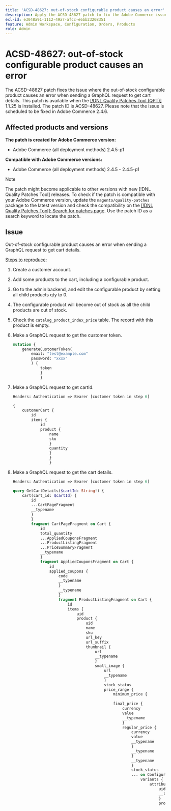 ```yaml
---
title: 'ACSD-48627: out-of-stock configurable product causes an error'
description: Apply the ACSD-48627 patch to fix the Adobe Commerce issue where the out-of-stock configurable product causes an error when sending a GraphQL request to get cart details.
exl-id: e3048a91-1112-49a7-afcc-e6bb23208351
feature: Admin Workspace, Configuration, Orders, Products
role: Admin
---
```

# ACSD-48627: out-of-stock configurable product causes an error

The ACSD-48627 patch fixes the issue where the out-of-stock configurable product causes an error when sending a GraphQL request to get cart details. This patch is available when the [[!DNL Quality Patches Tool (QPT)]](https://experienceleague.adobe.com/en/docs/commerce-knowledge-base/kb/announcements/commerce-announcements/magento-quality-patches-released-new-tool-to-self-serve-quality-patches) 1.1.25 is installed. The patch ID is ACSD-48627. Please note that the issue is scheduled to be fixed in Adobe Commerce 2.4.6. 

## Affected products and versions

**The patch is created for Adobe Commerce version:**

* Adobe Commerce (all deployment methods) 2.4.5-p1

**Compatible with Adobe Commerce versions:**

* Adobe Commerce (all deployment methods) 2.4.5 - 2.4.5-p1

>[!NOTE]
>
>The patch might become applicable to other versions with new [!DNL Quality Patches Tool] releases. To check if the patch is compatible with your Adobe Commerce version, update the `magento/quality-patches` package to the latest version and check the compatibility on the [[!DNL Quality Patches Tool]: Search for patches page](https://experienceleague.adobe.com/tools/commerce-quality-patches/index.html). Use the patch ID as a search keyword to locate the patch.

## Issue

Out-of-stock configurable product causes an error when sending a GraphQL request to get cart details.

<u>Steps to reproduce</u>:

1. Create a customer account.
1. Add some products to the cart, including a configurable product.
1. Go to the admin backend, and edit the configurable product by setting all child products qty to 0.
1. The configurable product will become out of stock as all the child products are out of stock.
1. Check the `catalog_product_index_price` table. The record with this product is empty.
1. Make a GraphQL request to get the customer token.

    ```GraphQL
    mutation {
        generateCustomerToken(
            email: "test@example.com"
            password: "xxxx"
            ) {
                token
                }
                }
    ```

1. Make a GraphQL request to get cartId.

    ```GraphQL
    Headers: Authentication => Bearer [customer token in step 6]
    ```

    ```GraphQL
    {
        customerCart {
            id
            items {
                id
                product {
                    name
                    sku
                    }
                    quantity
                    }
                    }
                    }
    ```

1. Make a GraphQL request to get the cart details.

    ```GraphQL
    Headers: Authentication => Bearer [customer token in step 6]
    ```

    ```GraphQL
    query GetCartDetails($cartId: String!) {
        cart(cart_id: $cartId) {
            id
            ...CartPageFragment
            __typename
            }
            }
            fragment CartPageFragment on Cart {
                id
                total_quantity
                ...AppliedCouponsFragment
                ...ProductListingFragment
                ...PriceSummaryFragment
                __typename
                }
                fragment AppliedCouponsFragment on Cart {
                    id
                    applied_coupons {
                        code
                        __typename
                        }
                        __typename
                        }
                        fragment ProductListingFragment on Cart {
                            id
                            items {
                                uid
                                product {
                                    uid
                                    name
                                    sku
                                    url_key
                                    url_suffix
                                    thumbnail {
                                        url
                                        __typename
                                        }
                                        small_image {
                                            url
                                            __typename
                                            }
                                            stock_status
                                            price_range {
                                                minimum_price {
                                                
                                                final_price {
                                                    currency
                                                    value
                                                    __typename
                                                    }
                                                    regular_price {
                                                        currency
                                                        value
                                                        __typename
                                                        }
                                                        __typename
                                                        }
                                                        __typename
                                                        }
                                                        stock_status
                                                        ... on ConfigurableProduct {
                                                            variants {
                                                                attributes {
                                                                    uid
                                                                    __typename
                                                                    }
                                                                    product {
                                                                        uid
                                                                        small_image {
                                                                            url
                                                                            __typename
                                                                            }
                                                                            stock_status
                                                                            __typename
                                                                            }
                                                                            __typename
                                                                            }
                                                                            __typename
                                                                            }
                                                                            __typename
                                                                            }
                                                                            prices {
                                                                                price {
                                                                                    currency
                                                                                    value
                                                                                    __typename
                                                                                    }
                                                                                    __typename
                                                                                    }
                                                                                    quantity
                                                                                    ... on
                                                                                    ConfigurableCartItem {
                                                                                        configurable_options {
                                                                                            id
                                                                                            configurable_product_option_uid
                                                                                            option_label
                                                                                            configurable_product_option_value_uid
                                                                                            value_label
                                                                                            __typename
                                                                                            }
                                                                                            __typename
                                                                                            }
                                                                                            __typename
                                                                                            }
                                                                                            __typename
                                                                                            }
                                                                                            fragment PriceSummaryFragment on Cart {
                                                                                                id
                                                                                                items {
                                                                                                    uid
                                                                                                    quantity
                                                                                                    __typename
                                                                                                    }
                                                                                                    ...ShippingSummaryFragment
                                                                                                    prices {
                                                                                                        ...TaxSummaryFragment
                                                                                                        ...DiscountSummaryFragment
                                                                                                        ...GrandTotalFragment
                                                                                                        subtotal_excluding_tax {
                                                                                                            currency
                                                                                                            value
                                                                                                            __typename
                                                                                                            }
                                                                                                            subtotal_including_tax {
                                                                                                                currency
                                                                                                                value
                                                                                                                __typename
                                                                                                                }
                                                                                                                __typename
                                                                                                                }
                                                                                                                __typename
                                                                                                                }
                                                                                                                fragment DiscountSummaryFragment on
                                                                                                                CartPrices {
                                                                                                                    discounts {
                                                                                                                        amount {
                                                                                                                            currency
                                                                                                                            value
                                                                                                                            __typename
                                                                                                                            }
                                                                                                                            label
                                                                                                                            __typename
                                                                                                                            }
                                                                                                                            __typename
                                                                                                                            }
                                                                                                                            fragment GrandTotalFragment on CartPrices {
                                                                                                                                grand_total {
                                                                                                                                    currency
                                                                                                                                    value
                                                                                                                                    __typename
                                                                                                                                    }
                                                                                                                                    __typename
                                                                                                                                    }
                                                                                                                                    fragment ShippingSummaryFragment on Cart {
                                                                                                                                        id
                                                                                                                                        shipping_addresses {
                                                                                                                                            selected_shipping_method {
                                                                                                                                                amount {
                                                                                                                                                    currency
                                                                                                                                                    value
                                                                                                                                                    __typename
                                                                                                                                                    }
                                                                                                                                                    __typename
                                                                                                                                                    }
                                                                                                                                                    street
                                                                                                                                                    __typename
                                                                                                                                                    }
                                                                                                                                                    __typename
                                                                                                                                                    }
                                                                                                                                                    fragment TaxSummaryFragment on CartPrices {
                                                                                                                                                        applied_taxes {
                                                                                                                                                            amount {
                                                                                                                                                                currency
                                                                                                                                                                value
                                                                                                                                                                __typename
                                                                                                                                                                }
                                                                                                                                                                __typename
                                                                                                                                                                }
                                                                                                                                                                __typename
                                                                                                                                                                }
    ```

<u>Expected results</u>:

No *Internal server error* in the response.

<u>Actual results</u>:

There is an *Internal server error* in the response.

## Apply the patch

To apply individual patches, use the following links depending on your deployment method:

* Adobe Commerce or Magento Open Source on-premises: [[!DNL Quality Patches Tool] > Usage](https://experienceleague.adobe.com/docs/commerce-operations/tools/quality-patches-tool/usage.html) in the [!DNL Quality Patches Tool] guide.
* Adobe Commerce on cloud infrastructure: [Upgrades and Patches > Apply Patches](https://experienceleague.adobe.com/docs/commerce-cloud-service/user-guide/develop/upgrade/apply-patches.html) in the Commerce on Cloud Infrastructure guide.

## Related reading

To learn more about [!DNL Quality Patches Tool], refer to:

* [[!DNL Quality Patches Tool] released: a new tool to self-serve quality patches](https://experienceleague.adobe.com/en/docs/commerce-knowledge-base/kb/announcements/commerce-announcements/magento-quality-patches-released-new-tool-to-self-serve-quality-patches) in our support knowledge base.
* [Check if patch is available for your Adobe Commerce issue using [!DNL Quality Patches Tool]](/help/support-tools/patches-available-in-qpt-tool/check-patch-for-magento-issue-with-magento-quality-patches.md) in our support knowledge base.

For info about other patches available in QPT, refer to [[!DNL Quality Patches Tool]: Search for patches](https://experienceleague.adobe.com/tools/commerce-quality-patches/index.html) in the [!DNL Quality Patches Tool] guide.
